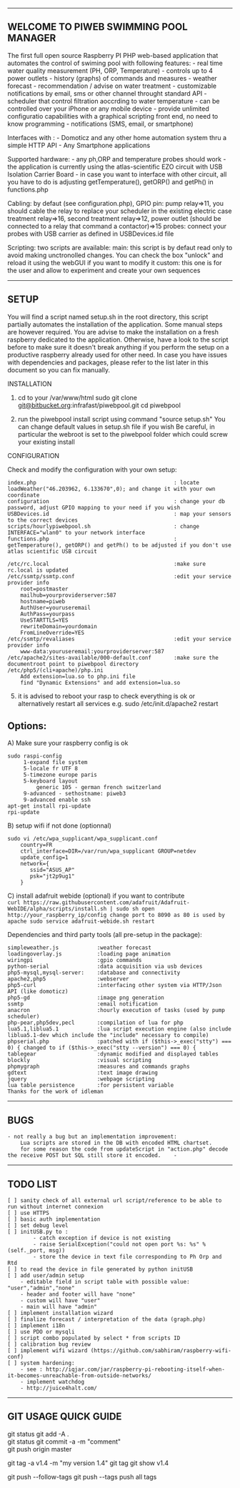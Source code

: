 ---------------------------------------------------------
WELCOME TO PIWEB SWIMMING POOL MANAGER
---------------------------------------------------------

The first full open source Raspberry PI PHP web-based application that automates the control of swiming pool with following features:
    - real time water quality measurement (PH, ORP, Temperature)
    - controls up to 4 power outlets
    - history (graphs) of commands and measures
    - weather forecast 
    - recommendation / advise on water treatment
    - customizable notifications by email, sms or other channel throught standard API
    - scheduler that control filtration aoccrding to water temperature
    - can be controlled over your iPhone or any mobile device
    - provide unlimited configuratio capabilities with a graphical scripting front end, no need to know programming
    - notifications (SMS, email, or smartphone)

Interfaces with :
    - Domoticz and any other home automation system thru a simple HTTP API
    - Any Smartphone applications

Supported hardware:
    - any ph,ORP and temperature probes should work
    - the application is currently using the atlas-scientific EZO circuit with USB Isolation Carrier Board
    - in case you want to interface with other circuit, all you have to do is adjusting getTemperature(), getORP() and getPh() in functions.php

Cabling:
    by defaut (see configuration.php), GPIO pin:
			pump relay=>11, you should cable the relay to replace your scheduler in the existing electric case
			treatment relay=>16, 
		    second treatment relay=>12,
		    power outlet (should be connected to a relay that command a contactor)=>15
    probes: connect your probes with USB carrier as defined in USBDevices.id file
        
Scripting:
    two scripts are available:
        main: this script is by defaut read only to avoid making unctronolled changes. You can check the box "unlock" and reload it using the webGUI if you want to modify it
        custom: this one is for the user and allow to experiment and create your own sequences        
    
---------------------------------------------------------
SETUP
---------------------------------------------------------
You will find a script named setup.sh in the root directory, this script partially automates the installation of the application.
Some manual steps are however required. You are advise to make the installation on a fresh raspberry dedicated to the application.
Otherwise, have a look to the script before to make sure it doesn't break anything if you perform the setup on a productive raspberry 
already used for other need. In case you have issues with dependencies and packages, please refer to the list later in this document
so you can fix manually.


INSTALLATION

1) cd to your /var/www/html
   sudo git clone git@bitbucket.org:infrafast/piwebpool.git
   cd piwebpool

2)  run the piwebpool install script using command "source setup.sh"
    You can change default values in setup.sh file if you wish
    Be careful, in particular the webroot is set to the piwebpool folder which could screw your existing install

CONFIGURATION

Check and modify the configuration with your own setup:
    
    index.php                                           : locate loadWeather("46.203962, 6.133670",0); and change it with your own coordinate
    configuration                                       : change your db password, adjust GPIO mapping to your need if you wish 
    USBDevices.id                                       : map your sensors to the correct devices
    scripts/hourlypiwebpool.sh                          : change INTERFACE="wlan0" to your network interface
    functions.php                                       : getTemperature(), getORP() and getPh() to be adjusted if you don't use atlas scientific USB circuit
    
    /etc/rc.local                                       :make sure rc.local is updated
    /etc/ssmtp/ssmtp.conf                               :edit your service provider info
        root=postmaster
        mailhub=yourproviderserver:587
        hostname=piweb
        AuthUser=youruseremail
        AuthPass=yourpass
        UseSTARTTLS=YES    
        rewriteDomain=yourdomain
        FromLineOverride=YES
    /etc/ssmtp/revaliases                               :edit your service provider info
        www-data:youruseremail:yourproviderserver:587
    /etc/apache2/sites-available/000-default.conf       :make sure the documentroot point to piwebpool directory
    /etc/php5/(cli+apache)/php.ini
        Add extension=lua.so to php.ini file
        find "Dynamic Extensions" and add extension=lua.so
        
5) it is advised to reboot your rasp to check everything is ok or alternatively restart all services
    e.g. sudo /etc/init.d/apache2 restart


Options:
--------

A) Make sure your raspberry config is ok
    
    sudo raspi-config
         1-expand file system
         5-locale fr UTF 8
         5-timezone europe paris
         5-keyboard layout
             generic 105 - german french switzerland
         9-advanced - sethostname: piweb3
         9-advanced enable ssh
    apt-get install rpi-update
    rpi-update
    

B) setup wifi if not done (optionnal)

    sudo vi /etc/wpa_supplicant/wpa_supplicant.conf
        country=FR               
        ctrl_interface=DIR=/var/run/wpa_supplicant GROUP=netdev
        update_config=1         
        network={          
           ssid="ASUS_AP"   
           psk="jt2p9ug1"   
        } 

C) install adafruit webide (optional) if you want to contribute         
    ```
    curl https://raw.githubusercontent.com/adafruit/Adafruit-WebIDE/alpha/scripts/install.sh | sudo sh
    open http://your_raspberry_ip/config change port to 8090 as 80 is used by apache
    sudo service adafruit-webide.sh restart
    ```

Dependencies and third party tools (all pre-setup in the package):      

    simpleweather.js            :weather forecast
    loadingoverlay.js           :loading page animation
    wiringpi                    :gpio commands
    python-serial               :data acquisition via usb devices
    php5-mysql,mysql-server:    :database and connectivity
    apache2,php5                :webserver 
    php5-curl                   :interfacing other system via HTTP/Json API (like domoticz)
    php5-gd                     :image png generation    
    ssmtp                       :email notification
    anacron                     :hourly execution of tasks (used by pump scheduler)
    php-pear,php5dev,pecl       :compilation of lua for php
    lua5.1,liblua5.1            :lua script execution engine (also include liblua5.1-dev which include the "include" necessary to compile)
    phpserial.php               :patched with if ($this->_exec("stty") === 0) { changed to if ($this->_exec("stty --version") === 0) {
    tablegear                   :dynamic modified and displayed tables
    blockly                     :visual scripting
    phpmygraph                  :measures and commands graphs
    gdtext                      :text image drawing
    jquery                      :webpage scripting
    lua table persistence       :for persistent variable
    Thanks for the work of idleman 
    
---------------------------------------------------------
BUGS
---------------------------------------------------------
    - not really a bug but an implementation improvement: 
        Lua scripts are stored in the DB with encoded HTML chartset. 
        for some reason the code from updateScript in "action.php" decode the receive POST but SQL still store it encoded.    - 
    
---------------------------------------------------------
TODO LIST 
---------------------------------------------------------
    [ ] sanity check of all external url script/reference to be able to run without internet connexion
    [ ] use HTTPS
    [ ] basic auth implementation
    [ ] set debug level
    [ ] initUSB.py to :
            - catch exception if device is not existing
            - raise SerialException("could not open port %s: %s" % (self._port, msg)) 
            - store the device in text file corresponding to Ph Orp and Rtd
    [ ] to read the device in file generated by python initUSB
    [ ] add user/admin setup  
        - editable field in script table with possible value: "user","admin","none"
        - header and footer will have "none"
        - custom will have "user"
        - main will have "admin"
    [ ] implement installation wizard
    [ ] finalize forecast / interpretation of the data (graph.php)
    [ ] implement i18n
    [ ] use PDO or mysqli 
    [ ] script combo populated by select * from scripts ID
    [ ] calibration bug review
    [ ] implement wifi wizard (https://github.com/sabhiram/raspberry-wifi-conf)
    [ ] system hardening:
        - see : http://iqjar.com/jar/raspberry-pi-rebooting-itself-when-it-becomes-unreachable-from-outside-networks/
        - implement watchdog
        - http://juice4halt.com/

-------------------------------------------------------------------
GIT USAGE QUICK GUIDE
-------------------------------------------------------------------
git status
git add -A .                 
git status
git commit -a -m "comment"   
git push origin master       

git tag -a v1.4 -m "my version 1.4"
git tag
git show v1.4

git push --follow-tags
git push --tags                    push all tags